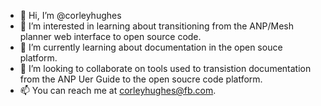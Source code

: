 - 👋 Hi, I’m @corleyhughes
- 👀 I’m interested in learning about transitioning from the ANP/Mesh planner web interface to open source code.
- 🌱 I’m currently learning about documentation in the open souce platform.
- 💞️ I’m looking to collaborate on tools used to transistion documentation from the ANP Uer Guide to the open soucre code platform.
- 📫 You can reach me at corleyhughes@fb.com.

<!---
corleyhughes/corleyhughes is a ✨ special ✨ repository because its `README.md` (this file) appears on your GitHub profile.
You can click the Preview link to take a look at your changes.
--->
